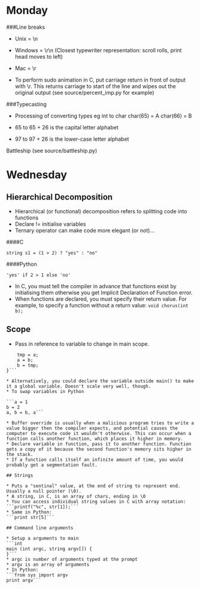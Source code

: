 Monday
======
###Line breaks

* Unix = \n
* Windows = \r\n (Closest typewriter representation:  scroll rolls, print head moves to left)
* Mac = \r

* To perform sudo animation in C, put carriage return in front of output with \r. This returns carriage to start of the line and wipes out the original output
(see source/percent_imp.py for example)

###Typecasting

* Processing of converting types eg int to char
char(65) = A
char(66) = B

* 65 to 65 + 26 is the capital letter alphabet
* 97 to 97 + 26 is the lower-case letter alphabet

Battleship
(see source/battleship.py)

Wednesday
========

## Hierarchical Decomposition

* Hierarchical (or functional) decomposition refers to splitting code into functions
* Declare != initialise variables
* Ternary operator can make code more elegant (or not)...

####C

```string s1 = (1 > 2) ? "yes" : "no"```

####Python

```'yes' if 2 > 1 else 'no'```

* In C, you must tell the compiler in advance that functions exist by initialising them otherwise you get Implicit Declaration of Function error.
* When functions are declared, you must specify their return value. For example, to specify a function without a return value:
```void chorus(int b);``` 

## Scope

* Pass in reference to variable to change in main scope.
```swap(int *a, int *b) {
    tmp = a;
    a = b;
    b = tmp;
}``` 

* Alternatively, you could declare the variable outside main() to make it a global variable. Doesn't scale very well, though.
* To swap variables in Python

```a = 1
b = 2
a, b = b, a```

* Buffer override is usually when a malicious program tries to write a value bigger then the compiler expects, and potential causes the computer to execute code it wouldn't otherwise. This can occur when a function calls another function, which places it higher in memory.
* Declare variable in function, pass it to another function. Function gets a copy of it because the second function's memory sits higher in the stack.
* If a function calls itself an infinite amount of time, you would probably get a segmentation fault.

## Strings

* Puts a "sentinal" value, at the end of string to represent end. Usually a null pointer (\0).
* A string, in C, is an array of chars, ending in \0
* You can access individual string values in C with array notation:
```printf("%c", str[1]);```
* Same in Python:
```print str[5]```

## Command line arguments

* Setup a arguments to main
```int
main (int argc, string argv[]) {
}```
* argc is number of arguments typed at the prompt
* argv is an array of arguments
* In Python:
```from sys import argv
print argv```

